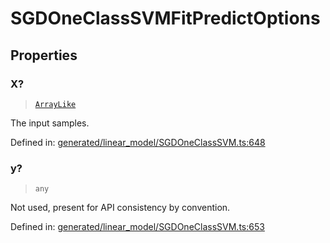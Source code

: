# SGDOneClassSVMFitPredictOptions

## Properties

### X?

> [`ArrayLike`](../types/ArrayLike.md)

The input samples.

Defined in:  [generated/linear\_model/SGDOneClassSVM.ts:648](https://github.com/transitive-bullshit/scikit-learn-ts/blob/b59c1ff/packages/sklearn/src/generated/linear_model/SGDOneClassSVM.ts#L648)

### y?

> `any`

Not used, present for API consistency by convention.

Defined in:  [generated/linear\_model/SGDOneClassSVM.ts:653](https://github.com/transitive-bullshit/scikit-learn-ts/blob/b59c1ff/packages/sklearn/src/generated/linear_model/SGDOneClassSVM.ts#L653)
